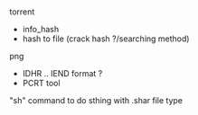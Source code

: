#
#
#
torrent
- info_hash
- hash to file (crack hash ?/searching method)

png
- IDHR .. IEND format ?
- PCRT tool

"sh" command to do sthing with .shar file type
